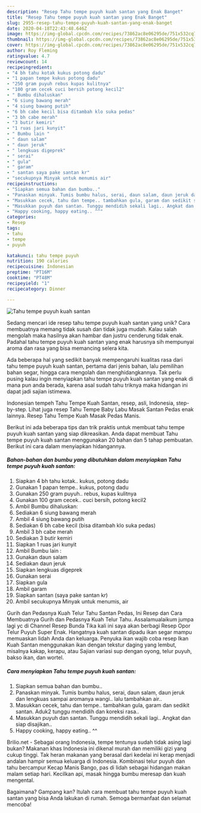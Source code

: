 ```yaml
---
description: "Resep Tahu tempe puyuh kuah santan yang Enak Banget"
title: "Resep Tahu tempe puyuh kuah santan yang Enak Banget"
slug: 2955-resep-tahu-tempe-puyuh-kuah-santan-yang-enak-banget
date: 2020-04-18T22:43:48.646Z
image: https://img-global.cpcdn.com/recipes/73862ac8e06295de/751x532cq70/tahu-tempe-puyuh-kuah-santan-foto-resep-utama.jpg
thumbnail: https://img-global.cpcdn.com/recipes/73862ac8e06295de/751x532cq70/tahu-tempe-puyuh-kuah-santan-foto-resep-utama.jpg
cover: https://img-global.cpcdn.com/recipes/73862ac8e06295de/751x532cq70/tahu-tempe-puyuh-kuah-santan-foto-resep-utama.jpg
author: Roy Fleming
ratingvalue: 4.7
reviewcount: 14
recipeingredient:
- "4 bh tahu kotak kukus potong dadu"
- "1 papan tempe kukus potong dadu"
- "250 gram puyuh rebus kupas kulitnya"
- "100 gram cecek cuci bersih potong kecil2"
- " Bumbu dihaluskan"
- "6 siung bawang merah"
- "4 siung bawang putih"
- "6 bh cabe kecil bisa ditambah klo suka pedas"
- "3 bh cabe merah"
- "3 butir kemiri"
- "1 ruas jari kunyit"
- " Bumbu lain "
- " daun salam"
- " daun jeruk"
- " lengkuas digeprek"
- " serai"
- " gula"
- " garam"
- " santan saya pake santan kr"
- "secukupnya Minyak untuk menumis air"
recipeinstructions:
- "Siapkan semua bahan dan bumbu.."
- "Panaskan minyak. Tumis bumbu halus, serai, daun salam, daun jeruk dan lengkuas sampai aromanya wangi.. lalu tambahkan air.."
- "Masukkan cecek, tahu dan tempe.. tambahkan gula, garam dan sedikit santan. Aduk2 tunggu mendidih dan koreksi rasa.."
- "Masukkan puyuh dan santan. Tunggu mendidih sekali lagi.. Angkat dan siap disajikan.."
- "Happy cooking, happy eating.. ^^"
categories:
- Resep
tags:
- tahu
- tempe
- puyuh

katakunci: tahu tempe puyuh 
nutrition: 190 calories
recipecuisine: Indonesian
preptime: "PT16M"
cooktime: "PT48M"
recipeyield: "1"
recipecategory: Dinner

---
```



![Tahu tempe puyuh kuah santan](https://img-global.cpcdn.com/recipes/73862ac8e06295de/751x532cq70/tahu-tempe-puyuh-kuah-santan-foto-resep-utama.jpg)

Sedang mencari ide resep tahu tempe puyuh kuah santan yang unik? Cara membuatnya memang tidak susah dan tidak juga mudah. Kalau salah mengolah maka hasilnya akan hambar dan justru cenderung tidak enak. Padahal tahu tempe puyuh kuah santan yang enak harusnya sih mempunyai aroma dan rasa yang bisa memancing selera kita.

Ada beberapa hal yang sedikit banyak mempengaruhi kualitas rasa dari tahu tempe puyuh kuah santan, pertama dari jenis bahan, lalu pemilihan bahan segar, hingga cara mengolah dan menghidangkannya. Tak perlu pusing kalau ingin menyiapkan tahu tempe puyuh kuah santan yang enak di mana pun anda berada, karena asal sudah tahu triknya maka hidangan ini dapat jadi sajian istimewa.

Indonesian tempeh Tahu Tempe Kuah Santan, resep, asli, Indonesia, step-by-step. Lihat juga resep Tahu Tempe Baby Labu Masak Santan Pedas enak lainnya. Resep Tahu Tempe Kuah Masak Pedas Manis.


Berikut ini ada beberapa tips dan trik praktis untuk membuat tahu tempe puyuh kuah santan yang siap dikreasikan. Anda dapat membuat Tahu tempe puyuh kuah santan menggunakan 20 bahan dan 5 tahap pembuatan. Berikut ini cara dalam menyiapkan hidangannya.

<!--inarticleads1-->

##### Bahan-bahan dan bumbu yang dibutuhkan dalam menyiapkan Tahu tempe puyuh kuah santan:

1. Siapkan 4 bh tahu kotak.. kukus, potong dadu
1. Gunakan 1 papan tempe.. kukus, potong dadu
1. Gunakan 250 gram puyuh.. rebus, kupas kulitnya
1. Gunakan 100 gram cecek.. cuci bersih, potong kecil2
1. Ambil  Bumbu dihaluskan:
1. Sediakan 6 siung bawang merah
1. Ambil 4 siung bawang putih
1. Sediakan 6 bh cabe kecil (bisa ditambah klo suka pedas)
1. Ambil 3 bh cabe merah
1. Sediakan 3 butir kemiri
1. Siapkan 1 ruas jari kunyit
1. Ambil  Bumbu lain :
1. Gunakan  daun salam
1. Sediakan  daun jeruk
1. Siapkan  lengkuas digeprek
1. Gunakan  serai
1. Siapkan  gula
1. Ambil  garam
1. Siapkan  santan (saya pake santan k*r*)
1. Ambil secukupnya Minyak untuk menumis, air


Gurih dan Pedasnya Kuah Telur Tahu Santan Pedas, Ini Resep dan Cara Membuatnya Gurih dan Pedasnya Kuah Telur Tahu. Assalamualaikum jumpa lagi yc di Channel Resep Bunda Tika kali ini saya akan berbagi Resep Opor Telur Puyuh Super Enak. Hangatnya kuah santan dipadu ikan segar mampu memuaskan lidah Anda dan keluarga. Penyuka ikan wajib coba resep Ikan Kuah Santan menggunakan ikan dengan tekstur daging yang lembut, misalnya kakap, kerapu, atau Sajian variasi sup dengan oyong, telur puyuh, bakso ikan, dan wortel. 

<!--inarticleads2-->

##### Cara menyiapkan Tahu tempe puyuh kuah santan:

1. Siapkan semua bahan dan bumbu..
1. Panaskan minyak. Tumis bumbu halus, serai, daun salam, daun jeruk dan lengkuas sampai aromanya wangi.. lalu tambahkan air..
1. Masukkan cecek, tahu dan tempe.. tambahkan gula, garam dan sedikit santan. Aduk2 tunggu mendidih dan koreksi rasa..
1. Masukkan puyuh dan santan. Tunggu mendidih sekali lagi.. Angkat dan siap disajikan..
1. Happy cooking, happy eating.. ^^


Brilio.net - Sebagai orang Indonesia, tempe tentunya sudah tidak asing lagi bukan? Makanan khas Indonesia ini dikenal murah dan memiliki gizi yang cukup tinggi. Tak heran makanan yang berasal dari kedelai ini kerap menjadi andalan hampir semua keluarga di Indonesia. Kombinasi telur puyuh dan tahu bercampur Kecap Manis Bango, pas di lidah sebagai hidangan makan malam setiap hari. Kecilkan api, masak hingga bumbu meresap dan kuah mengental. 

Bagaimana? Gampang kan? Itulah cara membuat tahu tempe puyuh kuah santan yang bisa Anda lakukan di rumah. Semoga bermanfaat dan selamat mencoba!
